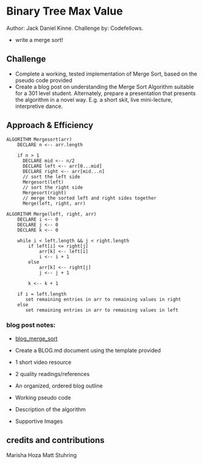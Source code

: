 # Binary Tree Max Value
Author: Jack Daniel Kinne.
Challenge by: Codefellows.
<!-- Short summary or background information -->
- write a merge sort!

## Challenge
<!-- Description of the challenge -->
- Complete a working, tested implementation of Merge Sort, based on the pseudo code 
provided
- Create a blog post on understanding the Merge Sort Algorithm suitable for a 301 level student. 
Alternately, prepare a presentation that presents the algorithm in a novel way. E.g. a short skit, 
live mini-lecture, interpretive dance.

## Approach & Efficiency
<!-- What approach did you take? Why? What is the Big O space/time for this approach? -->
```
ALGORITHM Mergesort(arr)
    DECLARE n <-- arr.length
           
    if n > 1
      DECLARE mid <-- n/2
      DECLARE left <-- arr[0...mid]
      DECLARE right <-- arr[mid...n]
      // sort the left side
      Mergesort(left)
      // sort the right side
      Mergesort(right)
      // merge the sorted left and right sides together
      Merge(left, right, arr)

ALGORITHM Merge(left, right, arr)
    DECLARE i <-- 0
    DECLARE j <-- 0
    DECLARE k <-- 0

    while i < left.length && j < right.length
        if left[i] <= right[j]
            arr[k] <-- left[i]
            i <-- i + 1
        else
            arr[k] <-- right[j]
            j <-- j + 1
            
        k <-- k + 1

    if i = left.length
       set remaining entries in arr to remaining values in right
    else
       set remaining entries in arr to remaining values in left
```

### blog post notes:
- [blog_merge_sort](/blogs/blog_merge_sort.md)
- Create a BLOG.md document using the template provided
- 1 short video resource
- 2 quality readings/references
- An organized, ordered blog outline

- Working pseudo code
- Description of the algorithm
- Supportive Images

## credits and contributions
Marisha Hoza
Matt Stuhring